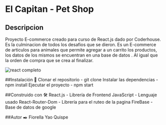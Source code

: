 # El Capitan - Pet Shop 

## Descripcion

Proyecto E-commerce creado para curso de React.js dado por Coderhouse. Es la culminacion de todos los desafios que se dieron. Es un E-commerce de articulos para animales que permite agregar a un carrito los productos, los datos de los mismos se encuentran en una base de datos . Al igual que la orden de compra que se crea al finalizar.

![react completo](https://user-images.githubusercontent.com/103838047/194798299-86d3dd26-1931-437b-93e1-5ffa97ab77fd.png)

##Instalación 🔧
Clonar el repositorio - git clone 
Instalar las dependencias - npm install
Ejecutar el proyecto - npm start

##Construido con 🛠️
React.js - Librería de Frontend
JavaScript - Lenguaje usado
React-Router-Dom - Librería para el ruteo de la pagina
FireBase - Base de datos de google

##Autor ✒️
Fiorella Yao Quispe
